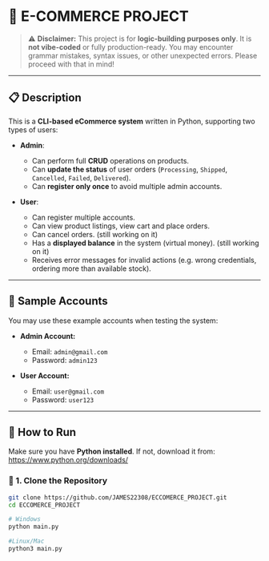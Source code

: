 # 🛒 E-COMMERCE PROJECT

> ⚠️ **Disclaimer:** This project is for **logic-building purposes only**. It is **not vibe-coded** or fully production-ready. You may encounter grammar mistakes, syntax issues, or other unexpected errors. Please proceed with that in mind!

---

## 📋 Description

This is a **CLI-based eCommerce system** written in Python, supporting two types of users:

- **Admin**:
  - Can perform full **CRUD** operations on products.
  - Can **update the status** of user orders (`Processing`, `Shipped`, `Cancelled`, `Failed`, `Delivered`).
  - Can **register only once** to avoid multiple admin accounts.

- **User**:
  - Can register multiple accounts.
  - Can view product listings, view cart and place orders.
  - Can cancel orders. (still working on it)
  - Has a **displayed balance** in the system (virtual money). (still working on it)
  - Receives error messages for invalid actions (e.g. wrong credentials, ordering more than available stock).

---

## 🧪 Sample Accounts

You may use these example accounts when testing the system:

- **Admin Account:**
  - Email: `admin@gmail.com`
  - Password: `admin123`

- **User Account:**
  - Email: `user@gmail.com`
  - Password: `user123`

---

## 🚀 How to Run

Make sure you have **Python installed**. If not, download it from: https://www.python.org/downloads/

### 🔧 1. Clone the Repository

```bash
git clone https://github.com/JAMES22308/ECCOMERCE_PROJECT.git
cd ECCOMERCE_PROJECT

# Windows
python main.py

#Linux/Mac
python3 main.py
